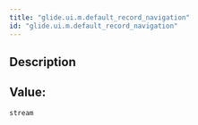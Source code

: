 ```yaml
---
title: "glide.ui.m.default_record_navigation"
id: "glide.ui.m.default_record_navigation"
---
```

## Description



## Value: 
```
stream
```